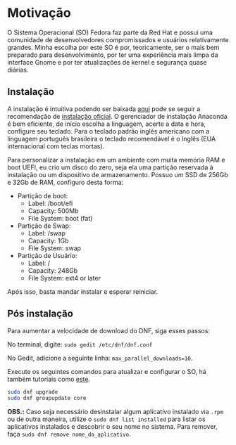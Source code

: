 # Motivação

O Sistema Operacional (SO) Fedora faz parte da Red Hat e possui uma comunidade de desenvolvedores compromissados e usuários relativamente grandes. Minha escolha por este SO é por, teoricamente, ser o mais bem preparado para desenvolvimento, por ter uma experiência mais limpa da interface Gnome e por ter atualizações de kernel e segurança quase diárias.

## Instalação

A instalação é intuitiva podendo ser baixada [aqui](https://getfedora.org/pt_BR/workstation/) pode se seguir a recomendação de [instalação oficial](https://docs.fedoraproject.org/en-US/fedora/f32/install-guide/install/Preparing_for_Installation/). O gerenciador de instalação Anaconda é bem eficiente, de início escolha a linguagem, acerte a data e hora, configure seu teclado. Para o teclado padrão inglês americano com a linguagem português brasileira o teclado recomendável é o Inglês (EUA internacional com teclas mortas).

Para personalizar a instalação em um ambiente com muita memória RAM e boot UEFI, eu crio um disco do zero, seja ela uma partição reservada à instalação ou um dispositivo de armazenamento. Possuo um SSD de 256Gb e 32Gb de RAM, configuro desta forma:

- Partição de boot:
  - Label: /boot/efi
  - Capacity: 500Mb
  - File System: boot (fat)
- Partição de Swap:
  - Label: /swap
  - Capacity: 1Gb
  - File System: swap
- Partição de Usuário:
  - Label: /
  - Capacity: 248Gb
  - File System: ext4 or later

Após isso, basta mandar instalar e esperar reiniciar.

## Pós instalação

Para aumentar a velocidade de download do DNF, siga esses passos:

No terminal, digite: `sudo gedit /etc/dnf/dnf.conf`

No Gedit, adicione a seguinte linha: `max_parallel_downloads=10`.

Execute os seguintes comandos para atualizar e configurar o SO, há também tutoriais como [este](https://fedorabr.org/index.php?p=/discussion/297/tutorial-instalacao-e-pos-instalacao-do-fedora-31-workstation-passo-a-passo-sem-terminal). 

```bash
sudo dnf upgrade
sudo dnf groupupdate core
```

**OBS.:** Caso seja necessário desinstalar algum aplicativo instalado via `.rpm` ou de outra maneira, utilize o `sudo dnf list installed` para listar os aplicativos instalados e descobrir o seu nome no sistema. Para remover, faça `sudo dnf remove nome_do_aplicativo`.
